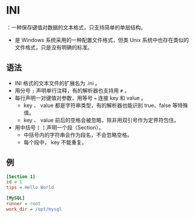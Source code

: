 # INI

：一种保存键值对数据的文本格式，只支持简单的单层结构。
- 是 Windows 系统采用的一种配置文件格式，但类 Unix 系统中也存在类似的文件格式，只是没有明确的标准。

## 语法

- INI 格式的文本文件的扩展名为 .ini 。
- 用分号 `;` 声明单行注释，有的解析器也支持用 `#` 。
- 每行声明一对键值对参数，用等号 `=` 连接 key 和 value 。
  - key 、 value 都是字符串类型，有的解析器也能识别 true、false 等特殊值。
  - key 、 value 前后的空格会被忽略，除非用双引号作为定界符包住。
- 用中括号 `[ ]` 声明一个段（Section）。
  - 中括号内的字符串会作为段名，不会忽略空格。
  - 每个段中， key 不能重复。

## 例

```ini
[Section 1]
id = 1
tips = Hello World

[MySQL]
runner = root
work_dir = /opt/mysql
```
